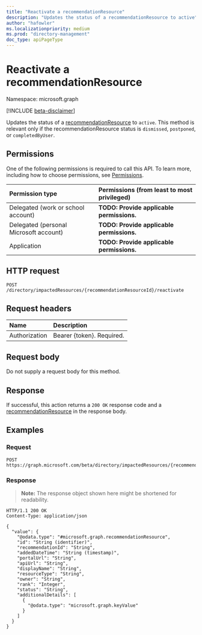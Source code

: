 ```yaml
---
title: "Reactivate a recommendationResource"
description: "Updates the status of a recommendationResource to active"
author: "hafowler"
ms.localizationpriority: medium
ms.prod: "directory-management"
doc_type: apiPageType
---
```


# Reactivate a recommendationResource
Namespace: microsoft.graph

[!INCLUDE [beta-disclaimer](../../includes/beta-disclaimer.md)]

Updates the status of a [recommendationResource](../resources/recommendationresource.md) to `active`. This method is relevant only if the recommendationResource status is `dismissed`, `postponed`, or `completedByUser`. 

## Permissions
One of the following permissions is required to call this API. To learn more, including how to choose permissions, see [Permissions](/graph/permissions-reference).

|Permission type|Permissions (from least to most privileged)|
|:---|:---|
|Delegated (work or school account)|**TODO: Provide applicable permissions.**|
|Delegated (personal Microsoft account)|**TODO: Provide applicable permissions.**|
|Application|**TODO: Provide applicable permissions.**|

## HTTP request

<!-- {
  "blockType": "ignored"
}
-->
``` http
POST /directory/impactedResources/{recommendationResourceId}/reactivate
```

## Request headers
|Name|Description|
|:---|:---|
|Authorization|Bearer {token}. Required.|

## Request body
Do not supply a request body for this method.

## Response

If successful, this action returns a `200 OK` response code and a [recommendationResource](../resources/recommendationresource.md) in the response body.

## Examples

### Request
<!-- {
  "blockType": "request",
  "name": "recommendationresourcethis.reactivate"
}
-->
``` http
POST https://graph.microsoft.com/beta/directory/impactedResources/{recommendationResourceId}/reactivate
```


### Response
>**Note:** The response object shown here might be shortened for readability.
<!-- {
  "blockType": "response",
  "truncated": true,
  "@odata.type": "microsoft.graph.recommendationResource"
}
-->
``` http
HTTP/1.1 200 OK
Content-Type: application/json

{
  "value": {
    "@odata.type": "#microsoft.graph.recommendationResource",
    "id": "String (identifier)",
    "recommendationId": "String",
    "addedDateTime": "String (timestamp)",
    "portalUrl": "String",
    "apiUrl": "String",
    "displayName": "String",
    "resourceType": "String",
    "owner": "String",
    "rank": "Integer",
    "status": "String",
    "additionalDetails": [
      {
        "@odata.type": "microsoft.graph.keyValue"
      }
    ]
  }
}
```

